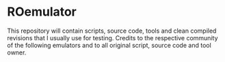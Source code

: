 # ROemulator
This repository will contain scripts, source code, tools and clean compiled revisions that I usually use for testing. Credits to the respective community of the following emulators and to all original script, source code and tool owner.
